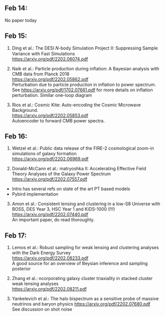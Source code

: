 ## Feb 14:
No paper today

## Feb 15:
1. Ding et al.: The DESI 𝑁-body Simulation Project II: Suppressing Sample Variance with Fast Simulations \
https://arxiv.org/pdf/2202.06074.pdf

2. Naik et al.: Particle production during inflation: A Bayesian analysis with CMB data from Planck 2018 \
https://arxiv.org/pdf/2202.05862.pdf \
Perturbation due to particle production in inflation to power spectrum. See https://arxiv.org/pdf/1702.07661.pdf for more details on inflation perturbation. Similar one-loop diagram

3. Rios et al.: Cosmic Kite: Auto-encoding the Cosmic Microwave Background. \
https://arxiv.org/pdf/2202.05853.pdf \
Autoencoder to forward CMB power spectra.

## Feb 16:
1. Wetzel et al.: Public data release of the FIRE-2 cosmological zoom-in simulations of galaxy formation \
https://arxiv.org/pdf/2202.06969.pdf

2. Donald-McCann et al.: matryoshka II: Accelerating Effective Field Theory Analyses of the Galaxy Power Spectrum \
https://arxiv.org/pdf/2202.07557.pdf
- Intro has several refs on state of the art PT based models
- Pybird implementation

3. Amon et al.: Consistent lensing and clustering in a low-S8 Universe with BOSS, DES Year 3, HSC Year 1 and KiDS-1000 (!!!) \
https://arxiv.org/pdf/2202.07440.pdf \
An important paper, do read thoroughly.

## Feb 17:
1. Lemos et al.: Robust sampling for weak lensing and clustering analyses with the Dark Energy Survey \
https://arxiv.org/pdf/2202.08233.pdf \
A good source for an overview of Beysian inference and sampling posterior

2. Zhang et al.: ncorporating galaxy cluster triaxiality in stacked cluster weak lensing analyses \
https://arxiv.org/pdf/2202.08211.pdf

3. Yankelevich et al.: The halo bispectrum as a sensitive probe of massive neutrinos and baryon physics
https://arxiv.org/pdf/2202.07680.pdf \
See discussion on shot noise
